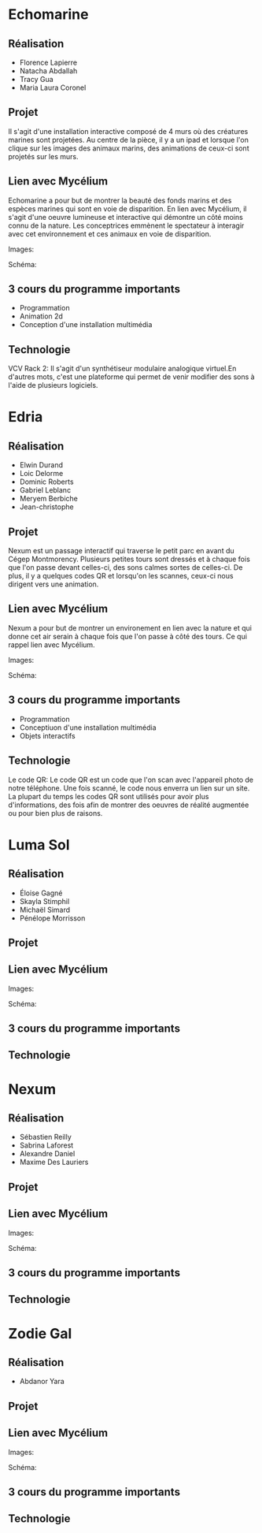 # Echomarine

## Réalisation

* Florence Lapierre
* Natacha Abdallah
* Tracy Gua
* Maria Laura Coronel

## Projet

Il s'agit d'une installation interactive composé de 4 murs où des créatures marines sont projetées. Au centre de la pièce, il y a un ipad et lorsque l'on clique sur les images des animaux marins, des animations de ceux-ci sont projetés sur les murs.

## Lien avec Mycélium

Echomarine a pour but de montrer la beauté des fonds marins et des espèces marines qui sont en voie de disparition. En lien avec Mycélium, il s'agit d'une oeuvre lumineuse et interactive qui démontre un côté moins connu de la nature. Les conceptrices emmènent le spectateur à interagir avec cet environnement et ces animaux en voie de disparition.

Images:

Schéma:

## 3 cours du programme importants

* Programmation
* Animation 2d
* Conception d'une installation multimédia

## Technologie

VCV Rack 2: Il s'agit d'un synthétiseur modulaire analogique virtuel.En d'autres mots, c'est une plateforme qui permet de venir modifier des sons à l'aide de plusieurs logiciels.

# Edria

## Réalisation

* Elwin Durand
* Loic Delorme
* Dominic Roberts
* Gabriel Leblanc
* Meryem Berbiche
* Jean-christophe

## Projet

Nexum est un passage interactif qui traverse le petit parc en avant du Cégep Montmorency. Plusieurs petites tours sont dressés et à chaque fois que l'on passe devant celles-ci, des sons calmes sortes de celles-ci. De plus, il y a quelques codes QR et lorsqu'on les scannes, ceux-ci nous dirigent vers une animation.

## Lien avec Mycélium

Nexum a pour but de montrer un environement en lien avec la nature et qui donne cet air serain à chaque fois que l'on passe à côté des tours. Ce qui rappel lien avec Mycélium.

Images:

Schéma:

## 3 cours du programme importants

* Programmation
* Conceptiuon d'une installation multimédia
* Objets interactifs

## Technologie

Le code QR: Le code QR est un code que l'on scan avec l'appareil photo de notre téléphone. Une fois scanné, le code nous enverra un lien sur un site. La plupart du temps les codes QR sont utilisés pour avoir plus d'informations, des fois afin de montrer des oeuvres de réalité augmentée ou pour bien plus de raisons.

# Luma Sol

## Réalisation

* Éloise Gagné
* Skayla Stimphil
* Michaël Simard
* Pénélope Morrisson

## Projet



## Lien avec Mycélium

Images:

Schéma:

## 3 cours du programme importants

## Technologie

# Nexum

## Réalisation

* Sébastien Reilly
* Sabrina Laforest
* Alexandre Daniel
* Maxime Des Lauriers

## Projet



## Lien avec Mycélium

Images:

Schéma:

## 3 cours du programme importants

## Technologie

# Zodie Gal

## Réalisation

* Abdanor Yara

## Projet

## Lien avec Mycélium

Images:

Schéma:

## 3 cours du programme importants

## Technologie
